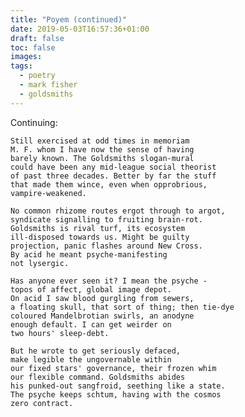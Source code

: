```yaml
---
title: "Poyem (continued)"
date: 2019-05-03T16:57:36+01:00
draft: false
toc: false
images:
tags: 
  - poetry
  - mark fisher
  - goldsmiths
---
```

Continuing:

    Still exercised at odd times in memoriam
    M. F. whom I have now the sense of having
    barely known. The Goldsmiths slogan-mural
    could have been any mid-league social theorist
    of past three decades. Better by far the stuff
    that made them wince, even when opprobrious,
    vampire-weakened.

    No common rhizome routes ergot through to argot,
    syndicate signalling to fruiting brain-rot.
    Goldsmiths is rival turf, its ecosystem
    ill-disposed towards us. Might be guilty
    projection, panic flashes around New Cross.
    By acid he meant psyche-manifesting
    not lysergic.

    Has anyone ever seen it? I mean the psyche -
    topos of affect, global image depot.
    On acid I saw blood gurgling from sewers,
    a floating skull, that sort of thing; then tie-dye
    coloured Mandelbrotian swirls, an anodyne
    enough default. I can get weirder on
    two hours' sleep-debt.

    But he wrote to get seriously defaced,
    make legible the ungovernable within
    our fixed stars' governance, their frozen whim
    our flexible command. Goldsmiths abides
    his punked-out sangfroid, seething like a state.
    The psyche keeps schtum, having with the cosmos
    zero contract.
